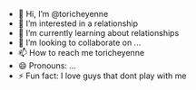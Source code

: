 - 👋 Hi, I’m @toricheyenne
- 👀 I’m interested in a relationship
- 🌱 I’m currently learning about relationships
- 💞️ I’m looking to collaborate on ...
- 📫 How to reach me toricheyenne
- 😄 Pronouns: ...
- ⚡ Fun fact: I love guys that dont play with me 

<!---
toricheyenne/toricheyenne is a ✨ special ✨ repository because its `README.md` (this file) appears on your GitHub profile.
You can click the Preview link to take a look at your changes.
--->
